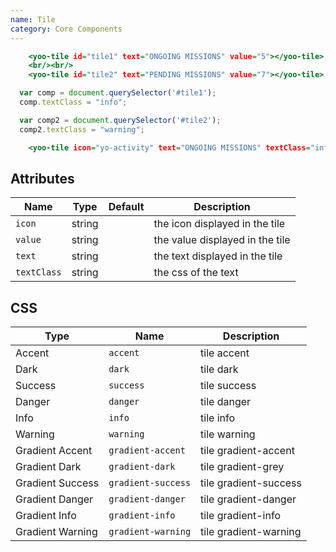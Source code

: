 ```yaml
---
name: Tile
category: Core Components
---
```


```tile.html
    <yoo-tile id="tile1" text="ONGOING MISSIONS" value="5"></yoo-tile>
    <br/><br/>
    <yoo-tile id="tile2" text="PENDING MISSIONS" value="7"></yoo-tile>
```

```tile.js hidden
  var comp = document.querySelector('#tile1');
  comp.textClass = "info";

  var comp2 = document.querySelector('#tile2');
  comp2.textClass = "warning";
```

```tile-example.html
    <yoo-tile icon="yo-activity" text="ONGOING MISSIONS" textClass="info" value="5"></yoo-tile>
```

## Attributes

|Name|Type|Default|Description|
|---|---|---|---|
|`icon`|string|   |the icon displayed in the tile|
|`value`|string|   |the value displayed in the tile|
|`text`|string|   |the text displayed in the tile|
|`textClass`|string|   |the css of the text|

## CSS

|Type|Name|Description|
|---|---|---|
|Accent|`accent`|tile accent|
|Dark|`dark`|tile dark|
|Success|`success`|tile success|
|Danger|`danger`|tile danger|
|Info|`info`|tile info|
|Warning|`warning`|tile warning|
|Gradient Accent|`gradient-accent`|tile gradient-accent|
|Gradient Dark|`gradient-dark`|tile gradient-grey|
|Gradient Success|`gradient-success`|tile gradient-success|
|Gradient Danger|`gradient-danger`|tile gradient-danger|
|Gradient Info|`gradient-info`|tile gradient-info|
|Gradient Warning|`gradient-warning`|tile gradient-warning|